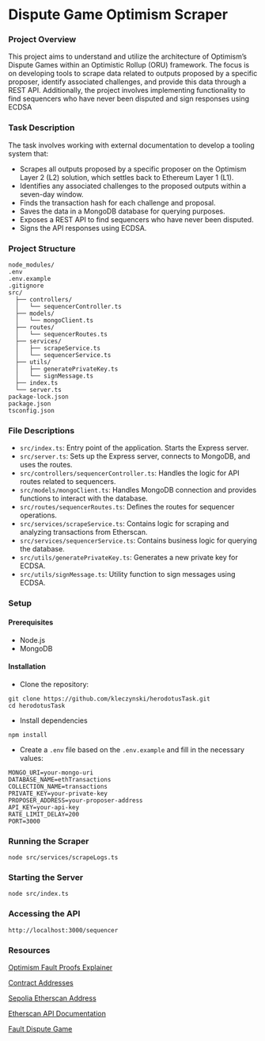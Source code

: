 
# Dispute Game Optimism Scraper

### Project Overview


This project aims to understand and utilize the architecture of Optimism’s Dispute Games within an Optimistic Rollup (ORU) framework. The focus is on developing tools to scrape data related to outputs proposed by a specific proposer, identify associated challenges, and provide this data through a REST API. Additionally, the project involves implementing functionality to find sequencers who have never been disputed and sign responses using ECDSA

### Task Description 

The task involves working with external documentation to develop a tooling system that:

- Scrapes all outputs proposed by a specific proposer on the Optimism Layer 2 (L2) solution, which settles back to Ethereum Layer 1 (L1).
- Identifies any associated challenges to the proposed outputs within a seven-day window.
- Finds the transaction hash for each challenge and proposal.
- Saves the data in a MongoDB database for querying purposes.
- Exposes a REST API to find sequencers who have never been disputed.
- Signs the API responses using ECDSA.

### Project Structure

```
node_modules/
.env
.env.example
.gitignore
src/
  ├── controllers/
  │   └── sequencerController.ts
  ├── models/
  │   └── mongoClient.ts
  ├── routes/
  │   └── sequencerRoutes.ts
  ├── services/
  │   ├── scrapeService.ts
  │   └── sequencerService.ts
  ├── utils/
  │   ├── generatePrivateKey.ts
  │   └── signMessage.ts
  ├── index.ts
  └── server.ts
package-lock.json
package.json
tsconfig.json
```

### File Descriptions

- `src/index.ts`: Entry point of the application. Starts the Express server.
- `src/server.ts`: Sets up the Express server, connects to MongoDB, and uses the routes.
- `src/controllers/sequencerController.ts`: Handles the logic for API routes related to sequencers.
- `src/models/mongoClient.ts`: Handles MongoDB connection and provides functions to interact with the database.
- `src/routes/sequencerRoutes.ts`: Defines the routes for sequencer operations.
- `src/services/scrapeService.ts`: Contains logic for scraping and analyzing transactions from Etherscan.
- `src/services/sequencerService.ts`: Contains business logic for querying the database.
- `src/utils/generatePrivateKey.ts`: Generates a new private key for ECDSA.
- `src/utils/signMessage.ts`: Utility function to sign messages using ECDSA.

### Setup 
#### Prerequisites
- Node.js
- MongoDB

#### Installation
- Clone the repository:
```
git clone https://github.com/kleczynski/herodotusTask.git
cd herodotusTask
```
- Install dependencies 
```
npm install
```
- Create a `.env` file based on the `.env.example` and fill in the necessary values:

```
MONGO_URI=your-mongo-uri
DATABASE_NAME=ethTransactions
COLLECTION_NAME=transactions
PRIVATE_KEY=your-private-key
PROPOSER_ADDRESS=your-proposer-address
API_KEY=your-api-key
RATE_LIMIT_DELAY=200
PORT=3000
```

### Running the Scraper 
```
node src/services/scrapeLogs.ts
```
### Starting the Server
```
node src/index.ts
```
### Accessing the API
```
http://localhost:3000/sequencer
```

### Resources
[Optimism Fault Proofs Explainer](https://docs.optimism.io/stack/protocol/fault-proofs/explainer)

[Contract Addresses](https://docs.optimism.io/chain/addresses#sepolia-l1)

[Sepolia Etherscan Address](https://sepolia.etherscan.io/address/0x05f9613adb30026ffd634f38e5c4dfd30a197fa1)

[Etherscan API Documentation](https://docs.etherscan.io/)

[Fault Dispute Game](https://specs.optimism.io/fault-proof/stage-one/fault-dispute-game.html)
